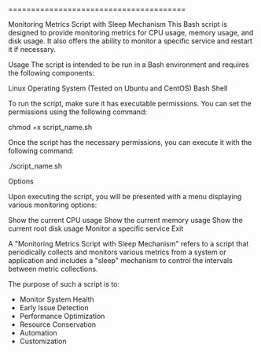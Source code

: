 =======================================

Monitoring Metrics Script with Sleep Mechanism
This Bash script is designed to provide monitoring metrics for CPU usage, memory usage, and disk usage. It also offers the ability to monitor a specific service and restart it if necessary.

Usage
The script is intended to be run in a Bash environment and requires the following components:

Linux Operating System (Tested on Ubuntu and CentOS)
Bash Shell

To run the script, make sure it has executable permissions. You can set the permissions using the following command:

chmod +x script_name.sh

Once the script has the necessary permissions, you can execute it with the following command:

./script_name.sh

Options

Upon executing the script, you will be presented with a menu displaying various monitoring options:

Show the current CPU usage
Show the current memory usage
Show the current root disk usage
Monitor a specific service
Exit


A "Monitoring Metrics Script with Sleep Mechanism" refers to a script that periodically collects and monitors various metrics from a system or application and includes a "sleep" mechanism to control the intervals between metric collections. 

The purpose of such a script is to:

- Monitor System Health
- Early Issue Detection
- Performance Optimization
- Resource Conservation
- Automation
- Customization
